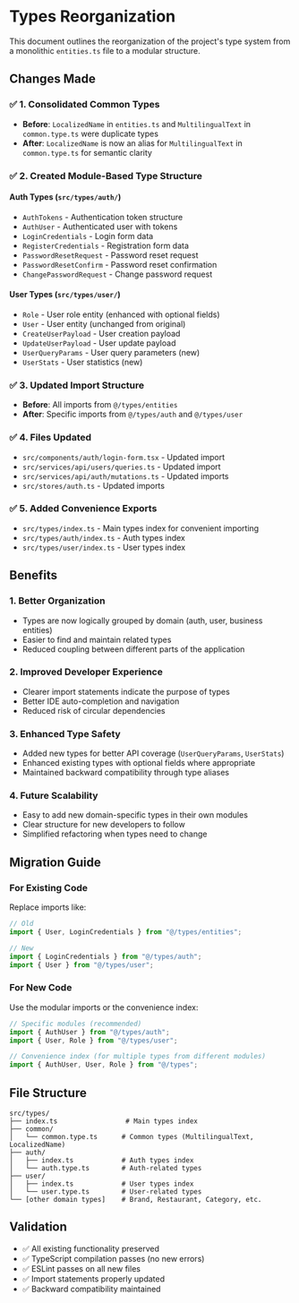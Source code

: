# Types Reorganization

This document outlines the reorganization of the project's type system from a monolithic `entities.ts` file to a modular structure.

## Changes Made

### ✅ **1. Consolidated Common Types**

- **Before**: `LocalizedName` in `entities.ts` and `MultilingualText` in `common.type.ts` were duplicate types
- **After**: `LocalizedName` is now an alias for `MultilingualText` in `common.type.ts` for semantic clarity

### ✅ **2. Created Module-Based Type Structure**

#### **Auth Types** (`src/types/auth/`)

- `AuthTokens` - Authentication token structure
- `AuthUser` - Authenticated user with tokens
- `LoginCredentials` - Login form data
- `RegisterCredentials` - Registration form data
- `PasswordResetRequest` - Password reset request
- `PasswordResetConfirm` - Password reset confirmation
- `ChangePasswordRequest` - Change password request

#### **User Types** (`src/types/user/`)

- `Role` - User role entity (enhanced with optional fields)
- `User` - User entity (unchanged from original)
- `CreateUserPayload` - User creation payload
- `UpdateUserPayload` - User update payload
- `UserQueryParams` - User query parameters (new)
- `UserStats` - User statistics (new)

### ✅ **3. Updated Import Structure**

- **Before**: All imports from `@/types/entities`
- **After**: Specific imports from `@/types/auth` and `@/types/user`

### ✅ **4. Files Updated**

- `src/components/auth/login-form.tsx` - Updated import
- `src/services/api/users/queries.ts` - Updated import
- `src/services/api/auth/mutations.ts` - Updated imports
- `src/stores/auth.ts` - Updated imports

### ✅ **5. Added Convenience Exports**

- `src/types/index.ts` - Main types index for convenient importing
- `src/types/auth/index.ts` - Auth types index
- `src/types/user/index.ts` - User types index

## Benefits

### **1. Better Organization**

- Types are now logically grouped by domain (auth, user, business entities)
- Easier to find and maintain related types
- Reduced coupling between different parts of the application

### **2. Improved Developer Experience**

- Clearer import statements indicate the purpose of types
- Better IDE auto-completion and navigation
- Reduced risk of circular dependencies

### **3. Enhanced Type Safety**

- Added new types for better API coverage (`UserQueryParams`, `UserStats`)
- Enhanced existing types with optional fields where appropriate
- Maintained backward compatibility through type aliases

### **4. Future Scalability**

- Easy to add new domain-specific types in their own modules
- Clear structure for new developers to follow
- Simplified refactoring when types need to change

## Migration Guide

### **For Existing Code**

Replace imports like:

```typescript
// Old
import { User, LoginCredentials } from "@/types/entities";

// New
import { LoginCredentials } from "@/types/auth";
import { User } from "@/types/user";
```

### **For New Code**

Use the modular imports or the convenience index:

```typescript
// Specific modules (recommended)
import { AuthUser } from "@/types/auth";
import { User, Role } from "@/types/user";

// Convenience index (for multiple types from different modules)
import { AuthUser, User, Role } from "@/types";
```

## File Structure

```
src/types/
├── index.ts                 # Main types index
├── common/
│   └── common.type.ts      # Common types (MultilingualText, LocalizedName)
├── auth/
│   ├── index.ts            # Auth types index
│   └── auth.type.ts        # Auth-related types
├── user/
│   ├── index.ts            # User types index
│   └── user.type.ts        # User-related types
└── [other domain types]    # Brand, Restaurant, Category, etc.
```

## Validation

- ✅ All existing functionality preserved
- ✅ TypeScript compilation passes (no new errors)
- ✅ ESLint passes on all new files
- ✅ Import statements properly updated
- ✅ Backward compatibility maintained
